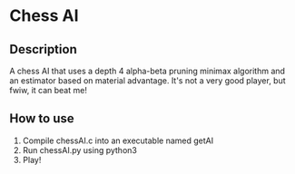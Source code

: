 # Chess AI

## Description
A chess AI that uses a depth 4 alpha-beta pruning minimax algorithm and an estimator based on material advantage. It's not a very good player, but fwiw, it can beat me!

## How to use
1. Compile chessAI.c into an executable named getAI
2. Run chessAI.py using python3
3. Play!
